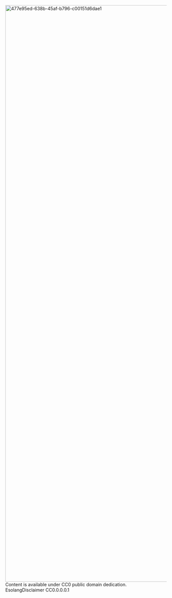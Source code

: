 <a href="https://github.com/zobie211/zobie211"><img width="1200" height="1802" alt="477e95ed-638b-45af-b796-c00151d6dae1" src="https://github.com/user-attachments/assets/373f1efe-62b3-4185-b034-447e6e92dc6f" /> </a>
Content is available under CC0 public domain dedication.
EsolangDisclaimer
CC0.0.0.0.1
